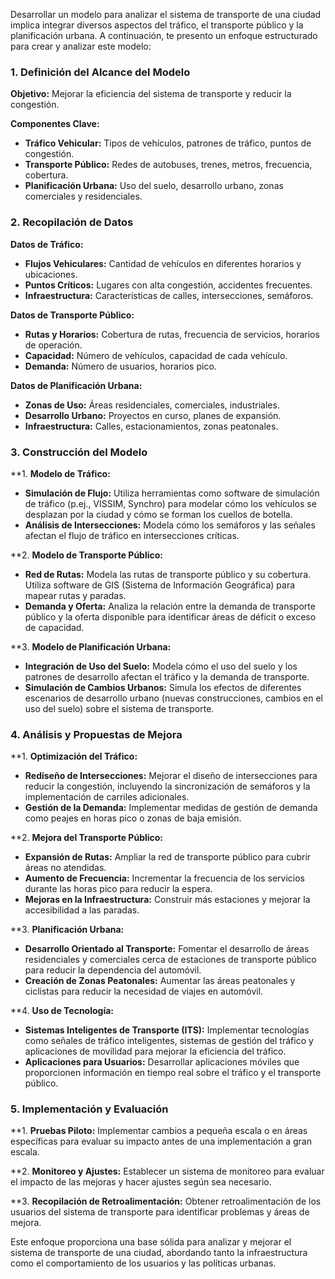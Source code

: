 Desarrollar un modelo para analizar el sistema de transporte de una ciudad implica integrar diversos aspectos del tráfico, el transporte público y la planificación urbana. A continuación, te presento un enfoque estructurado para crear y analizar este modelo:

### 1. **Definición del Alcance del Modelo**

**Objetivo:** Mejorar la eficiencia del sistema de transporte y reducir la congestión.

**Componentes Clave:**
- **Tráfico Vehicular:** Tipos de vehículos, patrones de tráfico, puntos de congestión.
- **Transporte Público:** Redes de autobuses, trenes, metros, frecuencia, cobertura.
- **Planificación Urbana:** Uso del suelo, desarrollo urbano, zonas comerciales y residenciales.

### 2. **Recopilación de Datos**

**Datos de Tráfico:**
- **Flujos Vehiculares:** Cantidad de vehículos en diferentes horarios y ubicaciones.
- **Puntos Críticos:** Lugares con alta congestión, accidentes frecuentes.
- **Infraestructura:** Características de calles, intersecciones, semáforos.

**Datos de Transporte Público:**
- **Rutas y Horarios:** Cobertura de rutas, frecuencia de servicios, horarios de operación.
- **Capacidad:** Número de vehículos, capacidad de cada vehículo.
- **Demanda:** Número de usuarios, horarios pico.

**Datos de Planificación Urbana:**
- **Zonas de Uso:** Áreas residenciales, comerciales, industriales.
- **Desarrollo Urbano:** Proyectos en curso, planes de expansión.
- **Infraestructura:** Calles, estacionamientos, zonas peatonales.

### 3. **Construcción del Modelo**

**1. **Modelo de Tráfico:**
   - **Simulación de Flujo:** Utiliza herramientas como software de simulación de tráfico (p.ej., VISSIM, Synchro) para modelar cómo los vehículos se desplazan por la ciudad y cómo se forman los cuellos de botella.
   - **Análisis de Intersecciones:** Modela cómo los semáforos y las señales afectan el flujo de tráfico en intersecciones críticas.

**2. **Modelo de Transporte Público:**
   - **Red de Rutas:** Modela las rutas de transporte público y su cobertura. Utiliza software de GIS (Sistema de Información Geográfica) para mapear rutas y paradas.
   - **Demanda y Oferta:** Analiza la relación entre la demanda de transporte público y la oferta disponible para identificar áreas de déficit o exceso de capacidad.

**3. **Modelo de Planificación Urbana:**
   - **Integración de Uso del Suelo:** Modela cómo el uso del suelo y los patrones de desarrollo afectan el tráfico y la demanda de transporte.
   - **Simulación de Cambios Urbanos:** Simula los efectos de diferentes escenarios de desarrollo urbano (nuevas construcciones, cambios en el uso del suelo) sobre el sistema de transporte.

### 4. **Análisis y Propuestas de Mejora**

**1. **Optimización del Tráfico:**
   - **Rediseño de Intersecciones:** Mejorar el diseño de intersecciones para reducir la congestión, incluyendo la sincronización de semáforos y la implementación de carriles adicionales.
   - **Gestión de la Demanda:** Implementar medidas de gestión de demanda como peajes en horas pico o zonas de baja emisión.

**2. **Mejora del Transporte Público:**
   - **Expansión de Rutas:** Ampliar la red de transporte público para cubrir áreas no atendidas.
   - **Aumento de Frecuencia:** Incrementar la frecuencia de los servicios durante las horas pico para reducir la espera.
   - **Mejoras en la Infraestructura:** Construir más estaciones y mejorar la accesibilidad a las paradas.

**3. **Planificación Urbana:**
   - **Desarrollo Orientado al Transporte:** Fomentar el desarrollo de áreas residenciales y comerciales cerca de estaciones de transporte público para reducir la dependencia del automóvil.
   - **Creación de Zonas Peatonales:** Aumentar las áreas peatonales y ciclistas para reducir la necesidad de viajes en automóvil.

**4. **Uso de Tecnología:**
   - **Sistemas Inteligentes de Transporte (ITS):** Implementar tecnologías como señales de tráfico inteligentes, sistemas de gestión del tráfico y aplicaciones de movilidad para mejorar la eficiencia del tráfico.
   - **Aplicaciones para Usuarios:** Desarrollar aplicaciones móviles que proporcionen información en tiempo real sobre el tráfico y el transporte público.

### 5. **Implementación y Evaluación**

**1. **Pruebas Piloto:** Implementar cambios a pequeña escala o en áreas específicas para evaluar su impacto antes de una implementación a gran escala.

**2. **Monitoreo y Ajustes:** Establecer un sistema de monitoreo para evaluar el impacto de las mejoras y hacer ajustes según sea necesario.

**3. **Recopilación de Retroalimentación:** Obtener retroalimentación de los usuarios del sistema de transporte para identificar problemas y áreas de mejora.

Este enfoque proporciona una base sólida para analizar y mejorar el sistema de transporte de una ciudad, abordando tanto la infraestructura como el comportamiento de los usuarios y las políticas urbanas.
